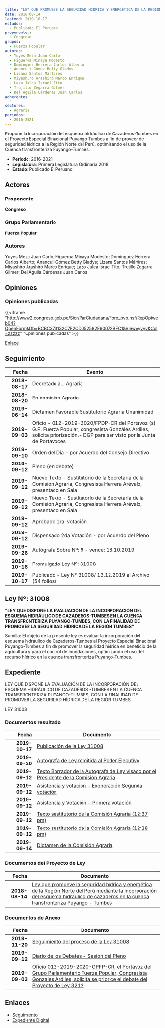```yaml
---
title: "LEY QUE PROMUEVE LA SEGURIDAD HÍDRICA Y ENERGÉTICA DE LA REGIÓN NORTE DEL PERÚ MEDIANTE LA INCORPORACIÓN DEL ESQUEMA HIDRÁULICO DE CAZADEROS EN LA CUENCA TRANSFRONTERIZA PUYANGO-TUMBES"
date: 2018-08-14
lastmod: 2019-10-17
estados: 
  - Publicado El Peruano
proponentes: 
  - Congreso
grupos: 
  - Fuerza Popular
autores: 
  - Yuyes Meza Juan Carlo
  - Figueroa Minaya Modesto
  - Domínguez Herrera Carlos Alberto
  - Ananculi Gómez Betty Gladys
  - Lizana Santos Mártires
  - Miyashiro Arashiro Marco Enrique
  - Lazo Julca Israel Tito
  - Trujillo Zegarra Gilmer
  - Del Águila Cárdenas Juan Carlos
adherentes: 
  - 
sectores: 
  - Agraria
periodos: 
  - 2016-2021
---
```


Propone la incorporación del esquema hidráulico de Cazaderos-Tumbes en el Proyecto Especial Binacional Puyango Tumbes a fin de proveer de seguridad hídrica a la Región Norte del Perú, optimizando el uso de la Cuenca transfronteriza Puyango-Tumbes.

- **Periodo**: 2016-2021
- **Legislatura**: Primera Legislatura Ordinaria 2018
- **Estado**: Publicado El Peruano

## Actores

### Proponente

**Congreso**

### Grupo Parlamentario

**Fuerza Popular**

### Autores

Yuyes Meza Juan Carlo; Figueroa Minaya Modesto; Domínguez Herrera Carlos Alberto; Ananculi Gómez Betty Gladys; Lizana Santos Mártires; Miyashiro Arashiro Marco Enrique; Lazo Julca Israel Tito; Trujillo Zegarra Gilmer; Del Águila Cárdenas Juan Carlos


## Opiniones

### Opiniones publicadas

{{<iframe "http://www2.congreso.gob.pe/Sicr/ParCiudadana/Foro_pvp.nsf/RepOpiweb04?OpenForm&Db=BCBC373132C7F2CD052582E90072BFC1&View=yyyy&Col=zzzzz" "Opiniones publicadas" >}}

[Enlace](http://www2.congreso.gob.pe/Sicr/ParCiudadana/Foro_pvp.nsf/RepOpiweb04?OpenForm&Db=BCBC373132C7F2CD052582E90072BFC1&View=yyyy&Col=zzzzz)

## Seguimiento

| Fecha | Evento |
|------:|--------|
| **2018-08-17** | Decretado a... Agraria|
| **2018-08-20** | En comisión Agraria|
| **2019-06-14** | Dictamen Favorable Sustitutorio Agraria Unanimidad|
| **2019-09-03** | Oficio - 012-2019-2020/FPDP-CR del Portavoz (s) G.P. Fuerza Popular, congresista Gonzáles Ardiles, solicita priorización.- DGP para ser visto por la Junta de Portavoces|
| **2019-09-10** | Orden del Día - por Acuerdo del Consejo Directivo|
| **2019-09-12** | Pleno (en debate)|
| **2019-09-12** | Nuevo Texto - Sustitutorio de la Secretaria de la Comisión Agraria, Congresista Herrera Arévalo, presentado en Sala|
| **2019-09-12** | Nuevo Texto - Sustitutorio de la Secretaria de la Comisión Agraria, Congresista Herrera Arévalo, presentado en Sala|
| **2019-09-12** | Aprobado 1ra. votación|
| **2019-09-12** | Dispensado 2da Votación - por Acuerdo del Pleno|
| **2019-09-26** | Autógrafa Sobre Nº: 9 - vence: 18.10.2019|
| **2019-10-16** | Promulgado Ley Nº: 31008|
| **2019-10-17** | Publicado - Ley N° 31008/ 13.12.2019 al Archivo (54 folios)|

## Ley Nº: 31008

**"LEY QUE DISPONE LA EVALUACIÓN DE LA INCORPORACIÓN DEL ESQUEMA HIDRÁULICO DE CAZADEROS-TUMBES EN LA CUENCA TRANSFRONTERIZA PUYANGO-TUMBES, CON LA FINALIDAD DE PROMOVER LA SEGURIDAD HÍDRICA DE LA REGIÓN TUMBES"**

Sumilla: El objeto de la presente ley es evaluar la incorporación del esquema hidráulico de Cazaderos-Tumbes al Proyecto Especial Binacional Puyango-Tumbes a fin de promover la seguridad hídrica en beneficio de la agricultura y para el control de inundaciones, optimizando el uso del recurso hídrico en la cuenca transfronteriza Puyango-Tumbes.


## Expediente

LEY QUE DISPONE LA EVALUACIÓN DE LA INCORPORACIÓN DEL ESQUEMA HIDRÁULICO DE CAZADEROS -TUMBES EN LA CUENCA TRANSFRONTERIZA PUYANGO-TUMBES, CON LA FINALIDAD DE PROMOVER LA SEGURIDAD HÍDRICA DE LA REGIÓN TUMBES

LEY 31008


### Documentos resultado

| Fecha | Documento |
|------:|--------|
| **2019-10-17** | [Publicación de la Ley 31008](http://www.leyes.congreso.gob.pe/Documentos/2016_2021/ADLP/Normas_Legales/31008-LEY.pdf) |
| **2019-09-26** | [Autografa de Ley remitida al Poder Ejecutivo](http://www.leyes.congreso.gob.pe/Documentos/2016_2021/ADLP/Texto_Aprobado/AU0321220190926.pdf) |
| **2019-09-12** | [Texto Borrador de la Autografa de Ley visado por el Presidente de la Comisión Agraria](http://www.leyes.congreso.gob.pe/Documentos/2016_2021/Texto_Borrador_de_Autografa/BAU0321220190916.pdf) |
| **2019-09-12** | [Asistencia y votación - Exoneración Segunda votación](http://www.leyes.congreso.gob.pe/Documentos/2016_2021/Asistencia_y_Votacion/Proyectos_de_Ley/Exoneracion_de_Segunda_Votacion/ESV0321220190912.pdf) |
| **2019-09-12** | [Asistencia y Votación - Primera votación](http://www.leyes.congreso.gob.pe/Documentos/2016_2021/Asistencia_y_Votacion/Proyectos_de_Ley/AV0321220190912.pdf) |
| **2019-09-12** | [Texto sustitutorio de la Comisión Agraria (12:37 pm)](http://www.leyes.congreso.gob.pe/Documentos/2016_2021/Texto_Sustitutorio/Proyectos_de_Ley/TS0321220190912..pdf) |
| **2019-09-12** | [Texto sustitutorio de la Comisión Agraria (12:28 pm)](http://www2.congreso.gob.pe/Sicr/TraDocEstProc/Contdoc01_2011.nsf/Docpub/36919A2E08B13D3A0525847300602350/$FILE/PL03212.pdf) |
| **2019-06-14** | [Dictamen de la Comisión Agraria](http://www.leyes.congreso.gob.pe/Documentos/2016_2021/ADLP/Normas_Legales/30815-LEY.pdf) |

### Documentos del Proyecto de Ley

| Fecha | Documento |
|------:|--------|
| **2018-08-14** | [Ley que promueve la seguridad hídrica y energética de la Región Norte del Perú mediante la incorporación del esquema hidráulico de cazaderos en la cuenca transfronteriza Puyango - Tumbes](http://www.leyes.congreso.gob.pe/Documentos/2016_2021/Proyectos_de_Ley_y_de_Resoluciones_Legislativas/PL0321220180814.PDF) |

### Documentos de Anexo

| Fecha | Documento |
|------:|--------|
| **2019-11-20** | [Seguimiento del proceso de la Ley 31008](http://www.leyes.congreso.gob.pe/Documentos/2016_2021/Seguimiento_de_Proyectos_de_Ley/03212PL20161120.pdf) |
| **2019-09-12** | [Diario de los Debates - Sesión del Pleno](http://www2.congreso.gob.pe/Sicr/DiarioDebates/Publicad.nsf/SesionesPleno/05256D6E0073DFE905258474000ED4E1/$FILE/PLO-2019-10.pdf) |
| **2019-09-03** | [Oficio 012-2019-2020-GPFP-CR, el Portavoz del Grupo Parlamentario Fuerza Popular, Congresista Gonzales Ardiles, solicita se priorice el debate del Proyecto de Ley 3212](http://www.leyes.congreso.gob.pe/Documentos/2016_2021/Oficios/Grupos_Parlamentarios/OFICIO-012-2019-2020-GPFP-CR.pdf) |

## Enlaces 

- [Seguimiento](http://www2.congreso.gob.pehttp://www2.congreso.gob.pe/Sicr/TraDocEstProc/CLProLey2016.nsf/f7fff46988ca05b1052578e100829cc7/d5fa00d13c936f29052582e9006e6a31?OpenDocument)
- [Expediente Digital](http://www2.congreso.gob.pehttp://www2.congreso.gob.pe/Sicr/TraDocEstProc/CLProLey2016.nsf/f7fff46988ca05b1052578e100829cc7/d5fa00d13c936f29052582e9006e6a31?OpenDocument&Click=05257FB7005EB655.eb71d0cf91d8294e05256cdf006b5706/$Body/0.1C6C)

